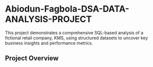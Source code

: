 # Abiodun-Fagbola-DSA-DATA-ANALYSIS-PROJECT
This project demonstrates a comprehensive SQL-based analysis of a fictional retail company, KMS, using structured datasets to uncover key business insights and performance metrics.
## Project Overview

